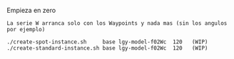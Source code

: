 Empieza en zero

    La serie W arranca solo con los Waypoints y nada mas (sin los angulos por ejemplo)

    ./create-spot-instance.sh     base lgy-model-f02Wc  120   (WIP)
    ./create-standard-instance.sh base lgy-model-f02Wc  120   (WIP)  